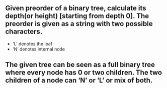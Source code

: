 ## Given preorder of a binary tree, calculate its depth(or height) [starting from depth 0]. The preorder is given as a string with two possible characters.

- ‘L’ denotes the leaf
- ‘N’ denotes internal node
## The given tree can be seen as a full binary tree where every node has 0 or two children. The two children of a node can ‘N’ or ‘L’ or mix of both.
